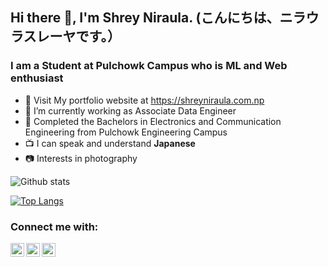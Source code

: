 ## Hi there 👋, I'm Shrey Niraula. (こんにちは、ニラウラスレーヤです。）

### I am a Student at Pulchowk Campus who is ML and Web enthusiast

- 🔔 Visit My portfolio website at https://shreyniraula.com.np
- 🏢 I’m currently working as Associate Data Engineer 
- 📝 Completed the Bachelors in Electronics and Communication Engineering from Pulchowk Engineering Campus
- 📺 I can speak and understand **Japanese**
- 📷 Interests in photography 

![Github stats](https://github-readme-stats.vercel.app/api?username=ShreyNiraula&hide=stars,prs&count_private=true&&show_icons=true&include_all_commits=true)

[![Top Langs](https://github-readme-stats.vercel.app/api/top-langs/?username=ShreyNiraula&layout=compact)](https://github.com/anuraghazra/github-readme-stats) 


### Connect me with:
[<img align="left" alt="LinkedIn" width="22px" src="https://cdn.jsdelivr.net/npm/simple-icons@v3/icons/linkedin.svg" />][linkedin]
[<img align="left" alt="facebook" width="22px" src="https://cdn.jsdelivr.net/npm/simple-icons@v3/icons/facebook.svg" />][facebook]
[<img align="left" alt="gmail" width="22px" src="https://simpleicon.com/wp-content/uploads/mail-5.png" />][gmail]


<!-- variable for website -->
[facebook]: https://www.facebook.com/shrey.niraula.14
[linkedin]:https://www.linkedin.com/in/shrey-niraula-27947b189/
[gmail]: nshrey53@gmail.com


